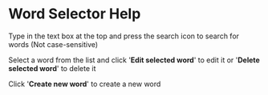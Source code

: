 # Word Selector Help

Type in the text box at the top and press the search icon to search for words (Not case-sensitive)

Select a word from the list and click '**Edit selected word**' to edit it or
'**Delete selected word**' to delete it

Click '**Create new word**' to create a new word